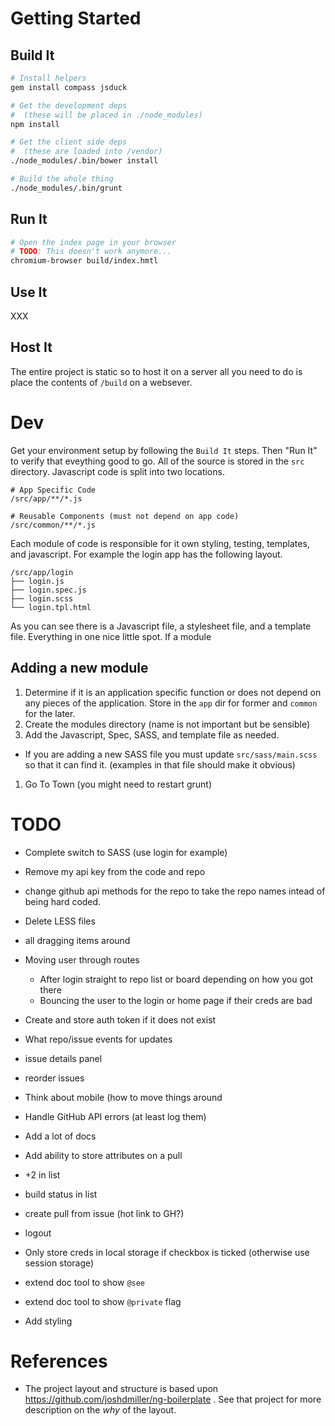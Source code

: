 Getting Started
===============

Build It
--------

```bash
# Install helpers
gem install compass jsduck

# Get the development deps
#  (these will be placed in ./node_modules)
npm install

# Get the client side deps
#  (these are loaded into /vendor)
./node_modules/.bin/bower install

# Build the whole thing
./node_modules/.bin/grunt
```

Run It
------
```bash
# Open the index page in your browser
# TODO: This doesn't work anymore...
chromium-browser build/index.hmtl
```

Use It
------
XXX

Host It
-------
The entire project is static so to host it on a server all you need to do is place the contents of `/build` on a websever.


Dev
===
Get your environment setup by following the `Build It` steps.  Then "Run It" to verify that eveything good to go.  All of the source is stored in the `src` directory.  Javascript code is split into two locations.

```
# App Specific Code
/src/app/**/*.js

# Reusable Components (must not depend on app code)
/src/common/**/*.js
```

Each module of code is responsible for it own styling, testing, templates, and javascript.  For example the login app has the following layout.

```
/src/app/login
├── login.js
├── login.spec.js
├── login.scss
└── login.tpl.html
```

As you can see there is a Javascript file, a stylesheet file, and a template file.  Everything in one nice little spot.  If a module


Adding a new module
-----------------
 1. Determine if it is an application specific function or does not depend on any pieces of the application.  Store in the `app` dir for former and `common` for the later.
 1. Create the modules directory (name is not important but be sensible)
 1. Add the Javascript, Spec, SASS, and template file as needed.
   * If you are adding a new SASS file you must update `src/sass/main.scss` so that it can find it.  (examples in that file should make it obvious)
 1. Go To Town (you might need to restart grunt)


TODO
====

 * Complete switch to SASS (use login for example)
 * Remove my api key from the code and repo
 * change github api methods for the repo to take the repo names
   intead of being hard coded.
 * Delete LESS files
 * all dragging items around
 * Moving user through routes
   * After login straight to repo list or board depending on how you got there
   * Bouncing the user to the login or home page if their creds are bad
 * Create and store auth token if it does not exist
 * What repo/issue events for updates
 * issue details panel
 * reorder issues
 * Think about mobile (how to move things around
 * Handle GitHub API errors (at least log them)
 * Add a lot of docs
 * Add ability to store attributes on a pull
 * +2 in list
 * build status in list
 * create pull from issue (hot link to GH?)

 * logout
 * Only store creds in local storage if checkbox is ticked (otherwise use session storage)
 * extend doc tool to show `@see`
 * extend doc tool to show `@private` flag

 * Add styling

References
==========
 * The project layout and structure is based upon 
   https://github.com/joshdmiller/ng-boilerplate . 
   See that project for more description on the *why* of the layout.
